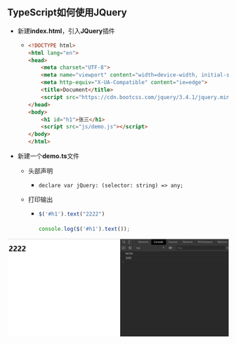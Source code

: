 ## TypeScript如何使用JQuery

* 新建**index.html**，引入**JQuery**插件

  * ```html
    <!DOCTYPE html>
    <html lang="en">
    <head>
        <meta charset="UTF-8">
        <meta name="viewport" content="width=device-width, initial-scale=1.0">
        <meta http-equiv="X-UA-Compatible" content="ie=edge">
        <title>Document</title>
        <script src="https://cdn.bootcss.com/jquery/3.4.1/jquery.min.js"></script>
    </head>
    <body>
        <h1 id="h1">张三</h1>
        <script src="js/demo.js"></script>
    </body>
    </html>
    ```

    

* 新建一个**demo.ts**文件

  * 头部声明

    * ```
      declare var jQuery: (selector: string) => any;
      ```

  * 打印输出

    * ```typescript
      $('#h1').text("2222")
      
      console.log($('#h1').text());
      ```

      

![](<https://raw.githubusercontent.com/super-mlk/TypeScriptUseJquery/master/console.jpg>)